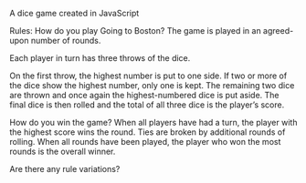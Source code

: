 A dice game created in JavaScript


Rules:
How do you play Going to Boston?
The game is played in an agreed-upon number of rounds.

Each player in turn has three throws of the dice.

On the first throw, the highest number is put to one side. If two or more of the dice show the highest number, only one is kept. The remaining two dice are thrown and once again the highest-numbered dice is put aside. The final dice is then rolled and the total of all three dice is the player’s score.

How do you win the game?
When all players have had a turn, the player with the highest score wins the round. Ties are broken by additional rounds of rolling. When all rounds have been played, the player who won the most rounds is the overall winner.

Are there any rule variations?
